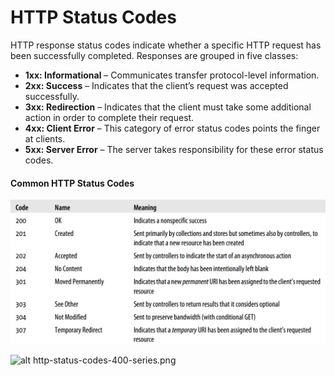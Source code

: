 # HTTP Status Codes

HTTP response status codes indicate whether a specific HTTP request has been successfully completed. Responses are grouped in five classes:

* **1xx: Informational** – Communicates transfer protocol-level information.
* **2xx: Success** – Indicates that the client’s request was accepted successfully.
* **3xx: Redirection** – Indicates that the client must take some additional action in order to complete their request.
* **4xx: Client Error** – This category of error status codes points the finger at clients.
* **5xx: Server Error** – The server takes responsibility for these error status codes.


#### Common HTTP Status Codes

![alt http-status-codes-200-series.png](../../src/images/http-status-codes-200-series.png "http-status-codes-200-series.png")


![alt http-status-codes-400-series.png](../../src/images/http-status-codes-400-series.png"http-status-codes-400-series.png")


<!-- https://restfulapi.net/http-status-codes/ -->

<!-- https://developer.mozilla.org/en-US/docs/Web/HTTP/Status -->